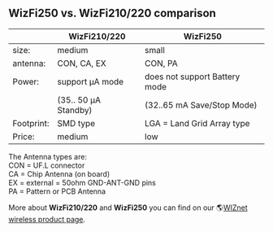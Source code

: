 ## WizFi250 vs. WizFi210/220 comparison

|            | WizFi210/220         | WizFi250                      |
| ---------- | -------------------- | ----------------------------- |
| size:      | medium               | small                         |
| antenna:   | CON, CA, EX          | CON, PA                       |
| Power:     | support µA mode      | does not support Battery mode |
|            | (35.. 50 µA Standby) | (32..65 mA Save/Stop Mode)    |
| Footprint: | SMD type             | LGA = Land Grid Array type    |
| Price:     | medium               | low                           |

The Antenna types are:  
CON = UF.L connector  
CA = Chip Antenna (on board)  
EX = external = 50ohm GND-ANT-GND pins  
PA = Pattern or PCB Antenna

More about **WizFi210/220** and **WizFi250** you can find on our 🌎[WIZnet
wireless product page](http://www.wiznet.io/product/wifi-module/).
